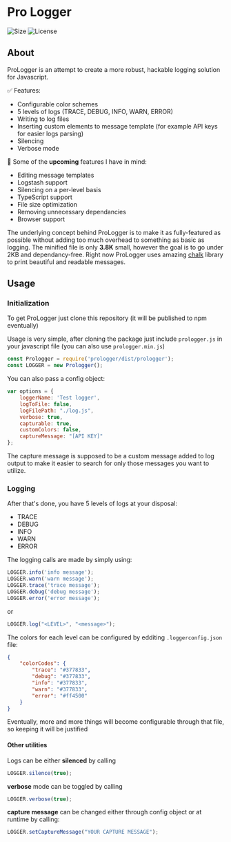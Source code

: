 # Pro Logger
![Size](https://img.shields.io/github/size/andrewpomorski/prologger/dist/prologger.min.js.svg?style=flat-square)
![License](https://img.shields.io/github/license/AndrewPomorski/ProLogger.svg)

## About

ProLogger is an attempt to create a more robust, hackable logging solution for Javascript.

✅ Features:

 - Configurable color schemes
 - 5 levels of logs (TRACE, DEBUG, INFO, WARN, ERROR)
 - Writing to log files
 - Inserting custom elements to message template (for example API keys for easier logs parsing)
 - Silencing
 - Verbose mode

📝 Some of the **upcoming** features I have in mind:
 
 - Editing message templates
 - Logstash support
 - Silencing on a per-level basis
 - TypeScript support
 - File size optimization
 - Removing unnecessary dependancies
 - Browser support


The underlying concept behind ProLogger is to make it as fully-featured as possible without adding too much overhead to something as basic as logging. 
The minified file is only **3.8K** small, however the goal is to go under 2KB and dependancy-free. Right now ProLogger uses amazing [chalk](https://github.com/chalk/chalk) library to print beautiful and readable messages.

## Usage

### Initialization 
To get ProLogger just clone this repository (it will be published to npm eventually)

Usage is very simple, after cloning the package just include ```prologger.js``` in your javascript file (you can also use ```prologger.min.js```)

```javascript
const Prologger = require('prologger/dist/prologger');
const LOGGER = new Prologger();
```

You can also pass a config object:

```javascript
var options = {
    loggerName: 'Test logger',
    logToFile: false,
    logFilePath: "./log.js",
    verbose: true,
    capturable: true,
    customColors: false,
    captureMessage: "[API KEY]"
};
```

The capture message is supposed to be a custom message added to log output to make it easier to search for only those messages you want to utilize.


### Logging

After that's done, you have 5 levels of logs at your disposal:

- TRACE
- DEBUG
- INFO
- WARN
- ERROR


The logging calls are made by simply using:

```javascript
LOGGER.info('info message');
LOGGER.warn('warn message');
LOGGER.trace('trace message');
LOGGER.debug('debug message');
LOGGER.error('error message');
```


or 

```javascript
LOGGER.log("<LEVEL>", "<message>");
```


The colors for each level can be configured by edditing ```.loggerconfig.json``` file:

```json
{
    "colorCodes": {
        "trace": "#377833",
        "debug": "#377833",
        "info": "#377833",
        "warn": "#377833",
        "error": "#ff4500"
    }
}
```

Eventually, more and more things will become configurable through that file, so keeping it will be justified

#### Other utilities

Logs can be either **silenced** by calling

```javascript
LOGGER.silence(true);
```

**verbose** mode can be toggled by calling

```javascript
LOGGER.verbose(true);
```

**capture message** can be changed either through config object or at runtime by calling:

```javascript
LOGGER.setCaptureMessage("YOUR CAPTURE MESSAGE");
```







